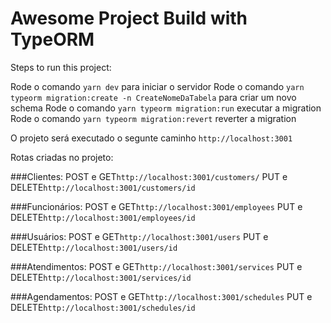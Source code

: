 # Awesome Project Build with TypeORM

Steps to run this project:

Rode o comando `yarn dev` para iniciar o servidor
Rode o comando `yarn typeorm migration:create -n CreateNomeDaTabela` para criar um novo schema
Rode o comando `yarn typeorm migration:run` executar a migration
Rode o comando `yarn typeorm migration:revert` reverter a migration

O projeto será executado o segunte caminho `http://localhost:3001`

Rotas criadas no projeto:

###Clientes:
POST e GET`http://localhost:3001/customers/`
PUT e DELETE`http://localhost:3001/customers/id`

###Funcionários:
POST e GET`http://localhost:3001/employees`
PUT e DELETE`http://localhost:3001/employees/id`

###Usuários:
POST e GET`http://localhost:3001/users`
PUT e DELETE`http://localhost:3001/users/id`

###Atendimentos:
POST e GET`http://localhost:3001/services`
PUT e DELETE`http://localhost:3001/services/id`

###Agendamentos:
POST e GET`http://localhost:3001/schedules`
PUT e DELETE`http://localhost:3001/schedules/id`

